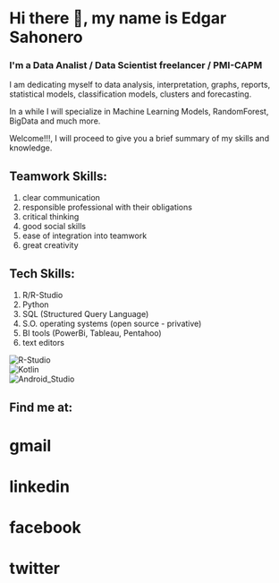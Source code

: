 # Hi there 👋, my name is Edgar Sahonero
### I'm a Data Analist / Data Scientist freelancer / PMI-CAPM

I am dedicating myself to data analysis, interpretation, graphs, reports, statistical models, classification models, clusters and forecasting.

In a while I will specialize in Machine Learning Models, RandomForest, BigData and much more.

Welcome!!!, I will proceed to give you a brief summary of my skills and knowledge. 


## Teamwork Skills:
  1. clear communication
  2. responsible professional with their obligations
  3. critical thinking
  4. good social skills
  5. ease of integration into teamwork
  6. great creativity

## Tech Skills:
  1. R/R-Studio
  2. Python
  3. SQL (Structured Query Language)
  4. S.O. operating systems (open source - privative)
  5. BI tools (PowerBi, Tableau, Pentahoo)
  6. text editors
  
![R-Studio](https://img.shields.io/badge/R-3DDC84?style=for-the-badge&logo=R&logoColor=white&labelColor=101010)</br>
![Kotlin](https://img.shields.io/badge/Kotlin-0095D5?style=for-the-badge&logo=kotlin&logoColor=white&labelColor=101010)</br>
![Android_Studio](https://img.shields.io/badge/Android_Studio-3DDC84?style=for-the-badge&logo=android-studio&logoColor=white&labelColor=101010)</br>
  
  
## Find me at:
  # gmail
  # linkedin
  # facebook
  # twitter
  
